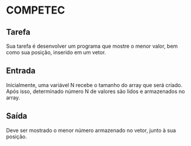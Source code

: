 # COMPETEC

## Tarefa
Sua tarefa é desenvolver um programa que mostre o menor valor, bem como sua posição, inserido em um vetor.

## Entrada
Inicialmente, uma variável N recebe o tamanho do array que será criado. Após isso, determinado número N de valores são lidos e armazenados no array.

## Saída
Deve ser mostrado o menor número armazenado no vetor, junto à sua posição. 
